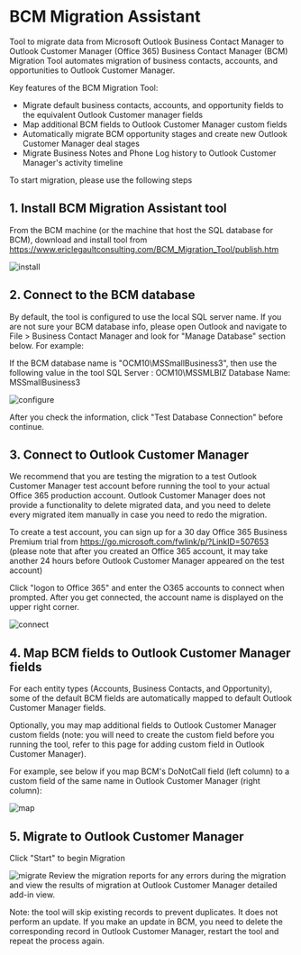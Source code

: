 # BCM Migration Assistant
Tool to migrate data from Microsoft Outlook Business Contact Manager to Outlook Customer Manager (Office 365)
Business Contact Manager (BCM) Migration Tool automates migration of business contacts, accounts, and opportunities to Outlook Customer Manager. 
 
Key features of the BCM Migration Tool:
 
*	Migrate default business contacts, accounts, and opportunity fields to the equivalent Outlook Customer manager fields
*	Map additional BCM fields to Outlook Customer Manager custom fields
*	Automatically migrate BCM opportunity stages and create new Outlook Customer Manager deal stages 
*	Migrate Business Notes and Phone Log history to Outlook Customer Manager's activity timeline
 
To start migration, please use the following steps
 
## 1.	Install BCM Migration Assistant tool
From the BCM machine (or the machine that host the SQL database for BCM), download and install tool from https://www.ericlegaultconsulting.com/BCM_Migration_Tool/publish.htm

![install](https://www.ericlegaultconsulting.com/BCM_Migration_Tool/git_images/install.png)
  
## 2.	Connect to the BCM database 
 
By default, the tool is configured to use the  local SQL server name. If you are not sure your BCM database info, please open Outlook and navigate to File > Business Contact Manager  and look for "Manage Database" section below. For example:
 
If the BCM database name is "OCM10\MSSmallBusiness3", then use the following value in the tool
SQL Server : OCM10\MSSMLBIZ
Database Name: MSSmallBusiness3

![configure](https://www.ericlegaultconsulting.com/BCM_Migration_Tool/git_images/configure.png)

After you check the information, click "Test Database Connection" before continue.
 
## 3.	Connect to Outlook Customer Manager
 
We recommend that you are testing the migration to a test Outlook Customer Manager test account before running the tool to your actual Office 365 production account. Outlook Customer Manager does not provide a functionality to delete migrated data, and you need to delete every migrated item manually in case you need to redo the migration.
 
To create a test account, you can sign up for a 30 day Office 365 Business Premium trial from https://go.microsoft.com/fwlink/p/?LinkID=507653 (please note that after you created an Office 365 account, it may take another 24 hours before Outlook Customer Manager appeared on the test account)
 
Click "logon to Office 365" and enter the O365 accounts to connect when prompted. After you get connected, the account name is displayed on the upper right corner.

![connect](https://www.ericlegaultconsulting.com/BCM_Migration_Tool/git_images/connect.png)
 
## 4.	Map BCM fields to Outlook Customer Manager fields
 
For each entity types (Accounts, Business Contacts, and Opportunity), some of the default BCM fields are automatically mapped to default Outlook Customer Manager fields. 
 
Optionally, you may map additional fields to Outlook Customer Manager custom fields (note: you will need to create the custom field before you running the tool, refer to this page for adding custom field in Outlook Customer Manager). 
 
For example, see below if you map BCM's DoNotCall field (left column) to a custom field of the same name in Outlook Customer Manager (right column):

![map](https://www.ericlegaultconsulting.com/BCM_Migration_Tool/git_images/map.png)
  
## 5.	Migrate to Outlook Customer Manager
 
Click "Start" to begin Migration 

![migrate](https://www.ericlegaultconsulting.com/BCM_Migration_Tool/git_images/migrate.png)
Review the migration reports for any errors during the migration and view the results of migration at Outlook Customer Manager detailed add-in view. 
 
Note: the tool will skip existing records to prevent duplicates. It does not perform an update. If you make an update in BCM, you need to delete the corresponding record in Outlook Customer Manager, restart the tool and repeat the process again.
